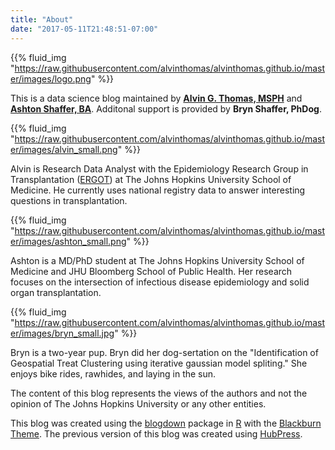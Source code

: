 ```yaml
---
title: "About"
date: "2017-05-11T21:48:51-07:00"
---
```


{{% fluid_img "https://raw.githubusercontent.com/alvinthomas/alvinthomas.github.io/master/images/logo.png" %}}


This is a data science blog maintained by [**Alvin G. Thomas, MSPH**](https://github.com/alvinthomas) and [**Ashton Shaffer, BA**](https://github.com/ashtonashaffer). Additonal support is provided by **Bryn Shaffer, PhDog**. 

{{% fluid_img "https://raw.githubusercontent.com/alvinthomas/alvinthomas.github.io/master/images/alvin_small.png" %}}

Alvin is Research Data Analyst with the Epidemiology Research Group in Transplantation ([ERGOT](https://transplantepi.org/)) at The Johns Hopkins University School of Medicine. He currently uses national registry data to answer interesting questions in transplantation.

{{% fluid_img "https://raw.githubusercontent.com/alvinthomas/alvinthomas.github.io/master/images/ashton_small.png" %}}

Ashton is a MD/PhD student at The Johns Hopkins University School of Medicine and JHU Bloomberg School of Public Health. Her research focuses on the intersection of infectious disease epidemiology and solid organ transplantation.

{{% fluid_img "https://raw.githubusercontent.com/alvinthomas/alvinthomas.github.io/master/images/bryn_small.jpg" %}}

Bryn is a two-year pup. Bryn did her dog-sertation on the "Identification of Geospatial Treat Clustering using iterative gaussian model spliting." She enjoys bike rides, rawhides, and laying in the sun.

The content of this blog represents the views of the authors and not the opinion of The Johns Hopkins University or any other entities.

This blog was created using the [blogdown](https://github.com/rstudio/blogdown) package in [R](https://www.r-project.org/) with the [Blackburn Theme](http://themes.gohugo.io/blackburn/). The previous version of this blog was created using [HubPress](http://hubpress.io/).